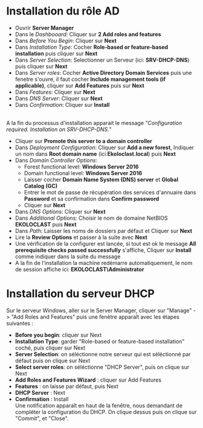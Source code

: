 # Installation du rôle AD

- Ouvrir **Server Manager**
- Dans le _Dashbooard_: Cliquer sur **2 Add roles and features**
- Dans _Before You Begin_: Cliquer sur **Next**
- Dans _Installation Type_: Cocher **Role-based or feature-based installation** puis cliquer sur **Next**
- Dans _Server Selection_: Selectionner un Serveur (ici: **SRV-DHCP-DNS**) puis cliquer sur **Next**
- Dans _Server roles_: Cocher **Active Directory Domain Services** puis une fenetre s'ouvre, il faut cocher **Include management tools (if applicable)**, cliquer sur **Add Features** puis sur **Next**
- Dans _Features_: Cliquer sur **Next**
- Dans _DNS Server_: Cliquer sur **Next**
- Dans _Confirmation_: Cliquer sur **Install**  
  
\
A la fin du processus d'installation apparait le message _"Configuration required. Installation on SRV-DHCP-DNS."_
- Cliquer sur **Promote this server to a domain controller**
- Dans _Deployment Configuration_: Cliquer sur **Add a new forest**, Indiquer un nom dans **Root domain name** (ici:**Ekoloclast.local**) puis **Next**
- Dans _Domain Controller Options_:
	- Forest functional level: **Windows Server 2016**
	- Domain functional level: **Windows Server 2016**
	- Laisser cocher **Domain Name System (DNS) server** et **Global Catalog (GC)**
	- Entrer le mot de passe de récupération des services d'annuaire dans **Password** et sa confirmation dans **Confirm password**
	- Cliquer sur **Next**
- Dans _DNS Options_: Cliquer sur **Next**
- Dans _Additional Options_: Choisir le nom de domaine NetBIOS **EKOLOCLAST** puis **Next**
- Dans _Path_: Laisser les noms de dossiers par défaut et Cliquer sur **Next**
- Lire la **Review Options** et passer à la suite avec **Next**
- Une vérification de la configurer est lancée, si tout est ok le message **All prerequisite checks passed successfully** s'affiche, Cliquer sur **Install** comme indiquer dans la suite du message
- A la fin de l'installation la machine redémarre automatiquement, le nom de session affiche ici: **EKOLOCLAST\Administrator**

# Installation du serveur DHCP
Sur le serveur Windows, aller sur le Server Manager, cliquer sur "Manage" -> "Add Roles and Features" puis une fenêtre apparaît avec les étapes suivantes :

- **Before you begin**: cliquer sur Next
- **Installation Type**: garder "Role-based or feature-based installation" coché, puis cliquer sur Next  
- **Server Selection**: on séléctionne notre serveur qui est séléctionné par défaut puis on clique sur Next  
- **Select server roles**: on séléctionne "DHCP Server", puis on clique sur Next  
- **Add Roles and Features Wizard** : cliquer sur Add Features  
- **Features** : on laisse par défaut, puis Next  
- **DHCP Server** : Next  
- **Confirmation** : Install  
Une notification apparaît en haut de la fenêtre, nous demandant de compléter la configuration du DHCP. On clique dessus puis on clique sur "Commit", et "Close".
